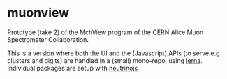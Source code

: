 # muonview

Prototype (take 2) of the MchView program of the CERN Alice Muon Spectrometer Collaboration.

This is a version where both the UI and the (Javascript) APIs (to serve e.g clusters and digits) are handled in a (small) mono-repo, using [lerna](https://github.com/lerna/lerna). Individual packages are setup with [neutrinojs](https://neutrinojs.org)
